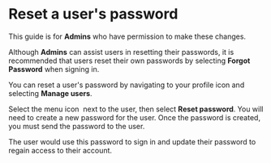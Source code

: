 # Reset a user's password


This guide is for **Admins** who have permission to make these changes.



Although **Admins** can assist users in resetting their passwords, it is recommended that users reset their own passwords by selecting **Forgot Password** when signing in.


You can reset a user's password by navigating to your profile icon and selecting **Manage users**.&#x20;

Select the menu icon <img src="../../.gitbook/assets/three-dots.png" alt="" data-size="line"> next to the user, then select **Reset password**. You will need to create a new password for the user. Once the password is created, you must send the password to the user.


The user would use this password to sign in and update their password to regain access to their account.&#x20;

